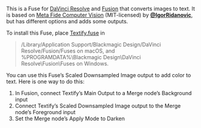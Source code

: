 This is a Fuse for
[DaVinci Resolve](https://www.blackmagicdesign.com/products/davinciresolve)
and [Fusion](https://www.blackmagicdesign.com/products/fusion/)
that converts images to text. It is based on
[Meta Fide Computer Vision](https://www.metafide.com/?product=computer-vision)
(MIT-licensed) by [**@IgorRidanovic**](https://github.com/IgorRidanovic), but
has different options and adds some outputs.

To install this Fuse, place [Textify.fuse](Textify.fuse) in
> /Library/Application Support/Blackmagic Design/DaVinci Resolve/Fusion/Fuses
on macOS, and
> %PROGRAMDATA%\Blackmagic Design\DaVinci Resolve\Fusion\Fuses
on Windows.

You can use this Fuse’s Scaled Downsampled Image output to add color to text.
Here is one way to do this:
1. In Fusion, connect Textify’s Main Output to a Merge node’s Background input
2. Connect Textify’s Scaled Downsampled Image output to the Merge node’s
   Foreground input
3. Set the Merge node’s Apply Mode to Darken
